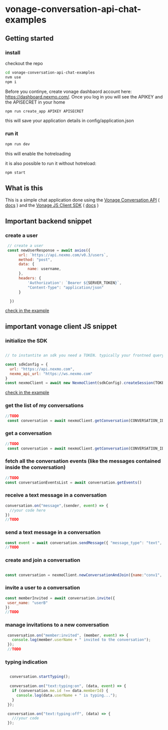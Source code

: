 # vonage-conversation-api-chat-examples

## Getting started

### install

checkout the repo

```bash
cd vonage-conversation-api-chat-examples
nvm use
npm i
```

Before you continye, create vonage dashbaord account here: https://dashboard.nexmo.com/. 
Once you log in you will see the APIKEY and the APISECRET in your home


```bash 
npm run create_app APIKEY APISECRET
```

this will save your application details in config/application.json


### run it

```bash 
npm run dev
```

this will enable the hotreloading

it is also possible to run it without hotreload: 

```bash 
npm start
```

## What is this

This is a simple chat application done using the [Vonage Conversation API](https://developer.vonage.com/conversation/overview) ( [docs](https://developer.vonage.com/api/conversation) ) and the [Vonage JS Client SDK](https://developer.vonage.com/client-sdk/in-app-voice/overview) ( [docs](https://developer.vonage.com/sdk/stitch/javascript/NexmoClient.html) )


## Important backend snippet


### create a user
```js
 // create a user
 const newUserResponse = await axios({
      url: `https://api.nexmo.com/v0.3/users`,
      method: "post",
      data: {
          name: username,
      },
      headers: {
          'Authorization': `Bearer ${SERVER_TOKEN}`,
          "Content-Type": "application/json"
      }

  })
```
[check in the example](https://github.com/jurgob/vonage-conversation-api-chat-examples/blob/main/src/server.js#L118)

## important vonage client JS snippet

### initialize the SDK

```js

// to instantite an sdk you need a TOKEN. typically your frontned query your backedn to fetch it. 

const sdkConfig = {
  url: "https://api.nexmo.com",
  nexmo_api_url: "https://ws.nexmo.com"
}
const nexmoClient = await new NexmoClient(sdkConfig).createSession(TOKEN)

```
[check in the example](https://github.com/jurgob/vonage-conversation-api-chat-examples/blob/main/public/chat.html#L38)


### get the list of my conversations

```js
//TODO
 const conversation = await nexmoClient.getConversation(CONVERSATION_ID);

```


### get a conversation

```js
//TODO
 const conversation = await nexmoClient.getConversation(CONVERSATION_ID);

```

### fetch all the conversation events (like the messages contained inside the conversation)

```js
//TODO
const conversationEventsList = await conversation.getEvents()
```

### receive a text message in a conversation

```js
conversation.on("message",(sender, event) => {
  //your code here
})
//TODO

```

### send a text message in a conversation

```js
const event = await conversation.sendMessage({ "message_type": "text", "text": messageTextarea.value })
//TODO

```


### create and join a conversation

```js

const conversation = nexmoClient.newConversationAndJoin({name:"conv1", display_name: "My Group Chat" })

```





### invite a user to a conversation

```js
const memberInvited = await conversation.invite({
 user_name: "userB"
})
//TODO

```

### manage invitations to a new conversation

```js
 conversation.on("member:invited", (member, event) => {
   console.log(member.userName + " invited to the conversation");
 });
 //TODO

```


### typing indication

```js

  conversation.startTyping();
  
  conversation.on("text:typing:on", (data, event) => {
   if (conversation.me.id !== data.memberId) {
     console.log(data.userName + " is typing...");
   }
 });

 conversation.on("text:typing:off", (data) => {
   ///your code
 });


```


